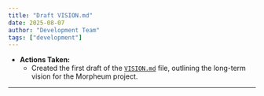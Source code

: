 ```yaml
---
title: "Draft VISION.md"
date: 2025-08-07
author: "Development Team"
tags: ["development"]
---
```


- **Actions Taken:**
  - Created the first draft of the [`VISION.md`](VISION.md) file, outlining the
    long-term vision for the Morpheum project.

---